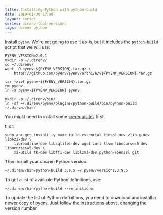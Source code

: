 ```yaml
---
title: Installing Python with python-build
date: 2019-01-30 17:08
layout: series
series: direnv-tool-versions
tags: direnv python
---
```


Install `pyenv`. We're not going to use it as-is, but it includes the `python-build` script that we will use:

    PYENV_VERSION=2.0.1
    mkdir -p ~/.direnv/
    cd ~/.direnv/
    wget -O pyenv-${PYENV_VERSION}.tar.gz \
        https://github.com/pyenv/pyenv/archive/v${PYENV_VERSION}.tar.gz

    tar -xzvf pyenv-${PYENV_VERSION}.tar.gz
    rm pyenv
    ln -s pyenv-${PYENV_VERSION} pyenv

    mkdir -p ~/.direnv/bin/
    ln -sf ~/.direnv/pyenv/plugins/python-build/bin/python-build ~/.direnv/bin/

You might need to install some [prerequisites](https://github.com/pyenv/pyenv/wiki/common-build-problems) first.

tl;dr:

    sudo apt-get install -y make build-essential libssl-dev zlib1g-dev libbz2-dev \
        libreadline-dev libsqlite3-dev wget curl llvm libncurses5-dev libncursesw5-dev \
        xz-utils tk-dev libffi-dev liblzma-dev python-openssl git

Then install your chosen Python version:

    ~/.direnv/bin/python-build 3.9.5 ~/.pyenv/versions/3.9.5

To get a list of available Python definitions, use:

    ~/.direnv/bin/python-build --definitions

To update the list of Python definitions, you need to download and
install a newer copy of [pyenv](https://github.com/pyenv/pyenv). Just
follow the instructions above, changing the version number.
